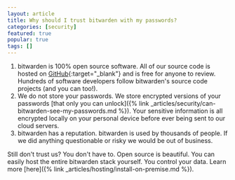 ```yaml
---
layout: article
title: Why should I trust bitwarden with my passwords?
categories: [security]
featured: true
popular: true
tags: []
---
```


1. bitwarden is 100% open source software. All of our source code is hosted on [GitHub](https://github.com/bitwarden){:target="_blank"} and is free for anyone to review. Hundreds of software developers follow bitwarden's source code projects (and you can too!).
2. We do not store your passwords. We store encrypted versions of your passwords [that only you can unlock]({% link _articles/security/can-bitwarden-see-my-passwords.md %}).
Your sensitive information is all encrypted locally on your personal device before ever being sent to our cloud servers.
3. bitwarden has a reputation. bitwarden is used by thousands of people. If we did anything questionable or risky we would be out of business.

Still don't trust us? You don't have to. Open source is beautiful. You can easily host the entire bitwarden stack yourself. You control your data. Learn more [here]({% link _articles/hosting/install-on-premise.md %}).

